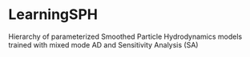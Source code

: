 # LearningSPH
Hierarchy of parameterized Smoothed Particle Hydrodynamics models trained with mixed mode AD and Sensitivity Analysis (SA)
